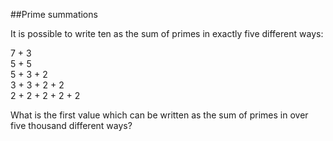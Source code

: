 ##Prime summations

It is possible to write ten as the sum of primes in exactly five different ways:

7 + 3<br>
5 + 5<br>
5 + 3 + 2<br>
3 + 3 + 2 + 2<br>
2 + 2 + 2 + 2 + 2

What is the first value which can be written as the sum of primes in over five thousand different ways?

